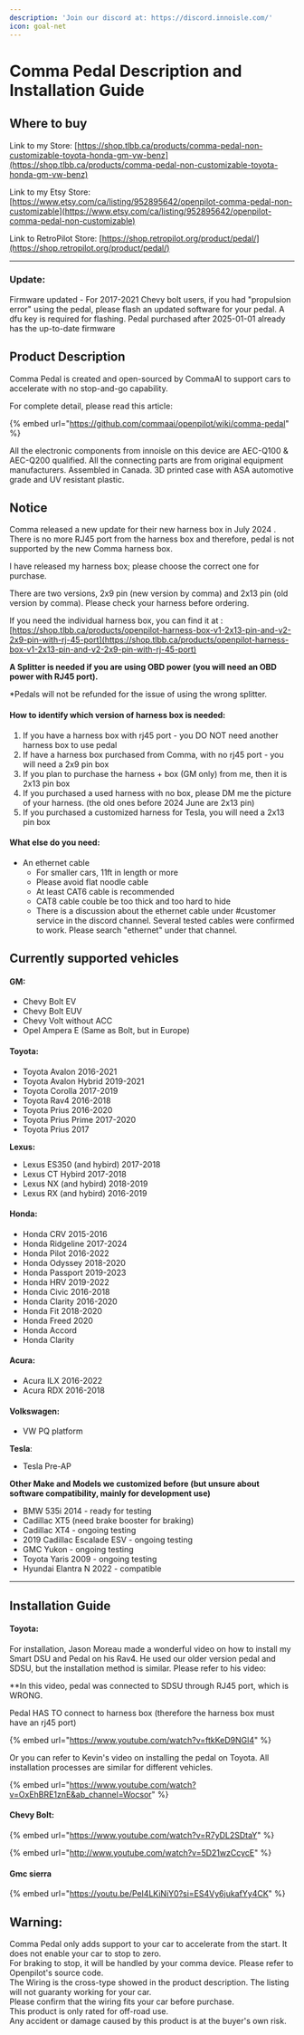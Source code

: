 ```yaml
---
description: 'Join our discord at: https://discord.innoisle.com/'
icon: goal-net
---
```


# Comma Pedal Description and Installation Guide

## Where to buy

Link to my Store: [https://shop.tlbb.ca/products/comma-pedal-non-customizable-toyota-honda-gm-vw-benz](https://shop.tlbb.ca/products/comma-pedal-non-customizable-toyota-honda-gm-vw-benz)

Link to my Etsy Store: [https://www.etsy.com/ca/listing/952895642/openpilot-comma-pedal-non-customizable](https://www.etsy.com/ca/listing/952895642/openpilot-comma-pedal-non-customizable)

Link to RetroPilot Store: [https://shop.retropilot.org/product/pedal/](https://shop.retropilot.org/product/pedal/)

***

### Update:

Firmware updated - For 2017-2021 Chevy bolt users, if you had  "propulsion error" using the pedal, please flash an updated software for your pedal. A dfu key is required for flashing. Pedal purchased after 2025-01-01 already has the up-to-date firmware

## Product Description

Comma Pedal is created and open-sourced by CommaAI to support cars to accelerate with no stop-and-go capability.&#x20;

For complete detail, please read this article:&#x20;

{% embed url="https://github.com/commaai/openpilot/wiki/comma-pedal" %}

All the electronic components from innoisle on this device are AEC-Q100 & AEC-Q200 qualified. All the connecting parts are from original equipment manufacturers. Assembled in Canada. 3D printed case with ASA automotive grade and UV resistant plastic.

## Notice

Comma released a new update for their new harness box in July 2024 . There is no more RJ45 port from the harness box and therefore, pedal is not supported by the new Comma harness box.

I have released my harness box; please choose the correct one for purchase.

There are two versions, 2x9 pin (new version by comma) and 2x13 pin (old version by comma). Please check your harness before ordering.

If you need the individual harness box, you can find it at : [https://shop.tlbb.ca/products/openpilot-harness-box-v1-2x13-pin-and-v2-2x9-pin-with-rj-45-port](https://shop.tlbb.ca/products/openpilot-harness-box-v1-2x13-pin-and-v2-2x9-pin-with-rj-45-port)

**A Splitter is needed if you are using OBD power (you will need an OBD power with RJ45 port).**

\*Pedals will not be refunded for the issue of using the wrong splitter.

#### How to identify which version of harness box is needed:

1. If you have a harness box with rj45 port - you DO NOT need another harness box to use pedal
2. If have a harness box purchased from Comma, with no rj45 port - you will need a 2x9 pin box
3. If you plan to purchase the harness + box (GM only) from me, then it is 2x13 pin box
4. If you purchased a used harness with no box, please DM me the picture of your harness. (the old ones before 2024 June are 2x13 pin)
5. If you purchased a customized harness for Tesla, you will need a 2x13 pin box

#### What else do you need:

* An ethernet cable
  * For smaller cars, 11ft in length or more&#x20;
  * Please avoid flat noodle cable
  * At least CAT6 cable is recommended
  * CAT8 cable couble be too thick and too hard to hide
  * There is a discussion about the ethernet cable under #customer service in the discord channel. Several tested cables were confirmed to work. Please search "ethernet" under that channel.

## **Currently supported vehicles**

#### GM:&#x20;

* Chevy Bolt EV
* Chevy Bolt EUV
* Chevy Volt without ACC
* Opel Ampera E (Same as Bolt, but in Europe)

#### Toyota:

* Toyota Avalon 2016-2021
* Toyota Avalon Hybrid 2019-2021
* Toyota Corolla 2017-2019
* Toyota Rav4 2016-2018
* Toyota Prius 2016-2020
* Toyota Prius Prime 2017-2020
* Toyota Prius 2017

**Lexus:**

* Lexus ES350 (and hybird)  2017-2018
* Lexus CT Hybird 2017-2018
* Lexus NX  (and hybird) 2018-2019
* Lexus RX  (and hybird) 2016-2019

#### Honda:&#x20;

* Honda CRV 2015-2016
* Honda Ridgeline 2017-2024
* Honda Pilot 2016-2022
* Honda Odyssey 2018-2020
* Honda Passport 2019-2023
* Honda HRV 2019-2022
* Honda Civic 2016-2018
* Honda Clarity 2016-2020
* Honda Fit 2018-2020
* Honda Freed 2020
* Honda Accord
* Honda Clarity

#### Acura:&#x20;

* Acura ILX 2016-2022
* Acura RDX 2016-2018

#### Volkswagen:&#x20;

* VW PQ platform&#x20;

**Tesla**:&#x20;

* Tesla Pre-AP



**Other Make and Models we customized before (but unsure about software compatibility, mainly for development use)**

* BMW 535i 2014 - ready for testing
* Cadillac XT5 (need brake booster for braking)
* Cadillac XT4 - ongoing testing
* 2019 Cadillac Escalade ESV - ongoing testing
* GMC Yukon - ongoing testing
* Toyota Yaris 2009 - ongoing testing
* Hyundai Elantra N 2022 - compatible

***

## Installation Guide

#### Toyota:&#x20;

For installation, Jason Moreau made a wonderful video on how to install my Smart DSU and Pedal on his Rav4. He used our older version pedal and SDSU, but the installation method is similar. Please refer to his video:&#x20;

\*\*In this video, pedal was connected to SDSU through RJ45 port, which is WRONG.

Pedal HAS TO connect to harness box (therefore the harness box must have an rj45 port)

{% embed url="https://www.youtube.com/watch?v=ftkKeD9NGl4" %}

Or you can refer to Kevin's video on installing the pedal on Toyota. All installation processes are similar for different vehicles.&#x20;

{% embed url="https://www.youtube.com/watch?v=OxEhBRE1znE&ab_channel=Wocsor" %}

#### Chevy Bolt:&#x20;

{% embed url="https://www.youtube.com/watch?v=R7yDL2SDtaY" %}

{% embed url="http://www.youtube.com/watch?v=5D21wzCcycE" %}

#### Gmc sierra

{% embed url="https://youtu.be/Pel4LKiNiY0?si=ES4Vy6jukafYy4CK" %}

## **Warning:**

Comma Pedal only adds support to your car to accelerate from the start. It does not enable your car to stop to zero.\
For braking to stop, it will be handled by your comma device. Please refer to Openpilot's source code.\
The Wiring is the cross-type showed in the product description. The listing will not guaranty working for your car.\
Please confirm that the wiring fits your car before purchase.\
This product is only rated for off-road use.\
Any accident or damage caused by this product is at the buyer's own risk.
